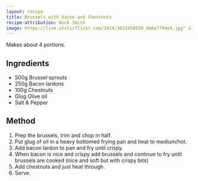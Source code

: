 ```yaml
---
layout: recipe
title: Brussels with bacon and Chestnuts
recipe-attribution: Nick Smith
image: https://live.staticflickr.com/3414/3633458939_4e6e779de4.jpg" alt="Roasted Brussels Sprouts with Garlic Chips
---
```

Makes about 4 portions.

## Ingredients

* 500g Brussel sprouts
* 250g Bacon lardons
* 100g Chestnuts
* Glug Olive oil
* Salt & Pepper

## Method

1. Prep the brussels, trim and chop in half.
2. Put glug of oil in a heavy bottomed frying pan and heat to medium/hot.
3. Add bacon lardon to pan and fry until crispy.
4. When bacon is nice and crispy add brussels and continue to fry until brussels are cooked (nice and soft but with crispy bits)   
5. Add chestnuts and just heat through.
6. Serve.
